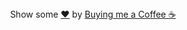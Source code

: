 <div align="center">
    Show some <a href="https://quran.com/en/saba/39">❤️</a> by <a href="${{ KOFI_LINK }}">Buying me a Coffee ☕</a>
</div>

